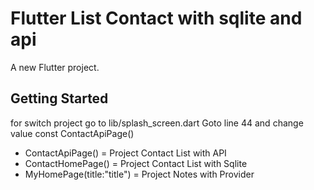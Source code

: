 # Flutter List Contact with sqlite and api

A new Flutter project.

## Getting Started

for switch project go to lib/splash_screen.dart 
Goto line 44 and change value const ContactApiPage()
 - ContactApiPage() = Project Contact List with API
 - ContactHomePage() = Project Contact List with Sqlite
 - MyHomePage(title:"title") = Project Notes with Provider



